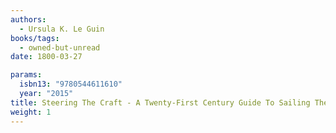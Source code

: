 ```yaml
---
authors:
  - Ursula K. Le Guin
books/tags:
  - owned-but-unread
date: 1800-03-27

params:
  isbn13: "9780544611610"
  year: "2015"
title: Steering The Craft - A Twenty-First Century Guide To Sailing The Sea Of Story
weight: 1
---
```


<!--more-->
